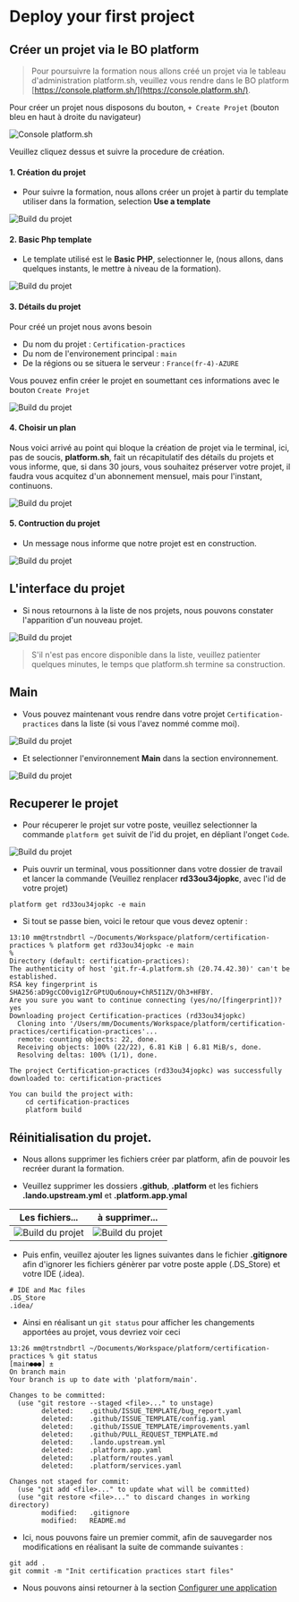 # Deploy your first project

## Créer un projet via le BO platform

> Pour poursuivre la formation nous allons créé un projet via le tableau d'administration platform.sh, veuillez vous rendre dans le BO platform [https://console.platform.sh/](https://console.platform.sh/).

Pour créer un projet nous disposons du bouton, `+ Create Projet` (bouton bleu en haut à droite du navigateur)

![Console platform.sh](./img/bo-000.jpg)

Veuillez cliquez dessus et suivre la procedure de création.

#### 1. Création du projet

- Pour suivre la formation, nous allons créer un projet à partir du template utiliser dans la formation, selection **Use a template**

![Build du projet](./img/bo-001.jpg)

#### 2. Basic Php template

- Le template utilisé est le **Basic PHP**, selectionner le, (nous allons, dans quelques instants, le mettre à niveau de la formation).

![Build du projet](./img/bo-002.jpg)

#### 3. Détails du projet

Pour créé un projet nous avons besoin

- Du nom du projet : `Certification-practices`
- Du nom de l'environement principal : `main`
- De la régions ou se situera le serveur : `France(fr-4)-AZURE`

Vous pouvez enfin créer le projet en soumettant ces informations avec le bouton `Create Projet`

![Build du projet](./img/bo-003.jpg)

#### 4. Choisir un plan

Nous voici arrivé au point qui bloque la création de projet via le terminal, ici, pas de soucis, **platform.sh**, fait un récapitulatif des détails du projets et vous informe, que, si dans 30 jours, vous souhaitez préserver votre projet, il faudra vous acquitez d'un abonnement mensuel, mais pour l'instant, continuons.

![Build du projet](./img/bo-004.jpg)

#### 5. Contruction du projet

- Un message nous informe que notre projet est en construction.

![Build du projet](./img/bo-005.jpg)

## L'interface du projet

- Si nous retournons à la liste de nos projets, nous pouvons constater l'apparition d'un nouveau projet.

![Build du projet](./img/bo-006.jpg)

> S'il n'est pas encore disponible dans la liste, veuillez patienter quelques minutes, le temps que platform.sh termine sa construction.

## Main

- Vous pouvez maintenant vous rendre dans votre projet `Certification-practices` dans la liste (si vous l'avez nommé comme moi).


![Build du projet](./img/bo-007.jpg)

- Et selectionner l'environnement **Main** dans la section environnement.

![Build du projet](./img/bo-008.jpg)

## Recuperer le projet

- Pour récuperer le projet sur votre poste, veuillez selectionner la commande `platform get` suivit de l'id du projet, en dépliant l'onget `Code`.

![Build du projet](./img/bo-009.jpg)

- Puis ouvrir un terminal, vous possitionner dans votre dossier de travail et lancer la commande (Veuillez renplacer **rd33ou34jopkc**, avec l'id de votre projet)

```
platform get rd33ou34jopkc -e main
```

- Si tout se passe bien, voici le retour que vous devez optenir :

```
13:10 mm@trstndbrtl ~/Documents/Workspace/platform/certification-practices % platform get rd33ou34jopkc -e main                                                                                                      %
Directory (default: certification-practices):
The authenticity of host 'git.fr-4.platform.sh (20.74.42.30)' can't be established.
RSA key fingerprint is SHA256:aD9gcCO0vig1ZrGPtUQu6nouy+ChR5I1ZV/Oh3+HFBY.
Are you sure you want to continue connecting (yes/no/[fingerprint])? yes
Downloading project Certification-practices (rd33ou34jopkc)
  Cloning into '/Users/mm/Documents/Workspace/platform/certification-practices/certification-practices'...
  remote: counting objects: 22, done.
  Receiving objects: 100% (22/22), 6.81 KiB | 6.81 MiB/s, done.
  Resolving deltas: 100% (1/1), done.

The project Certification-practices (rd33ou34jopkc) was successfully downloaded to: certification-practices

You can build the project with:
    cd certification-practices
    platform build

```

## Réinitialisation du projet.

- Nous allons supprimer les fichiers créer par platform, afin de pouvoir les recréer durant la formation.

- Veuillez supprimer les dossiers **.github**, **.platform** et les fichiers **.lando.upstream.yml** et **.platform.app.ymal**

| Les fichiers...                 | à supprimer...                       |
|---------------------------------|--------------------------------------|
| ![Build du projet](./img/bo-011.jpg) | ![Build du projet](./img/bo-012.jpg) |

- Puis enfin, veuillez ajouter les lignes suivantes dans le fichier **.gitignore** afin d'ignorer les fichiers génèrer par votre poste apple (.DS_Store) et votre IDE (.idea).

```
# IDE and Mac files
.DS_Store
.idea/
```

- Ainsi en réalisant un `git status` pour afficher les changements apportées au projet, vous devriez voir ceci

```
13:26 mm@trstndbrtl ~/Documents/Workspace/platform/certification-practices % git status                                                                                                                    [main●●●] ±
On branch main
Your branch is up to date with 'platform/main'.

Changes to be committed:
  (use "git restore --staged <file>..." to unstage)
        deleted:    .github/ISSUE_TEMPLATE/bug_report.yaml
        deleted:    .github/ISSUE_TEMPLATE/config.yaml
        deleted:    .github/ISSUE_TEMPLATE/improvements.yaml
        deleted:    .github/PULL_REQUEST_TEMPLATE.md
        deleted:    .lando.upstream.yml
        deleted:    .platform.app.yaml
        deleted:    .platform/routes.yaml
        deleted:    .platform/services.yaml

Changes not staged for commit:
  (use "git add <file>..." to update what will be committed)
  (use "git restore <file>..." to discard changes in working directory)
        modified:   .gitignore
        modified:   README.md
```

- Ici, nous pouvons faire un premier commit, afin de sauvegarder nos modifications en réalisant la suite de commande suivantes :

```
git add .
git commit -m "Init certification practices start files"
```

- Nous pouvons ainsi retourner à la section [Configurer une application](./chapter-4.md#pour-poursuivre)
